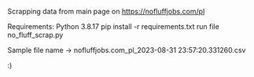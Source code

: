 Scrapping data from main page on https://nofluffjobs.com/pl

Requirements:
Python 3.8.17
pip install -r requirements.txt
run file no_fluff_scrap.py

Sample file name -> nofluffjobs.com_pl_2023-08-31 23:57:20.331260.csv

:)